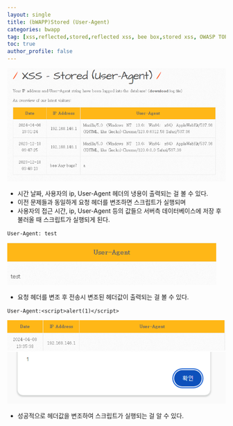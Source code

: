 ```yaml
---
layout: single
title: (bWAPP)Stored (User-Agent)
categories: bwapp
tag: [xss,reflected,stored,reflected xss, bee box,stored xss, OWASP TOP 10, OWASP, bwapp, dom xss]
toc: true
author_profile: false
---
```



![그림 1-1](/assets/image/bwapp/xss/Stored%20(User-Agent)-archive/image.png)
- 시간 날짜, 사용자의 ip, User-Agent 헤더의 냉용이 출력되는 걸 볼 수 있다.
- 이전 문제들과 동일하게 요청 헤더를 변조하면 스크립트가 실행되며
- 사용자의 접근 시간, ip, User-Agent 등의 값들으 서버측 데이터베이스에 저장 후 불러올 때 스크립트가 실행되게 된다.


```
User-Agent: test
```

![그림 1-2](/assets/image/bwapp/xss/Stored%20(User-Agent)-archive/image-1.png)
- 요청 헤더를 변조 후 전송시 변조된 헤더값이 출력되는 걸 볼 수 있다.

```
User-Agent:<script>alert(1)</script>
```

![그림 1-3](/assets/image/bwapp/xss/Stored%20(User-Agent)-archive/image-3.png)
![그림 1-4](/assets/image/bwapp/xss/Stored%20(User-Agent)-archive/image-2.png)
- 성공적으로 헤더값을 변조하여 스크립트가 실행되는 걸 알 수 있다.